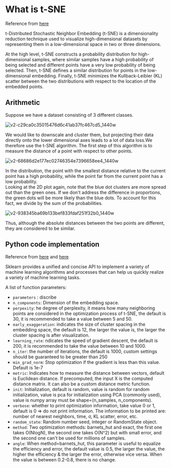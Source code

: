 # What is t-SNE
Reference from [here](https://zhuanlan.zhihu.com/p/148170862)

t-Distributed Stochastic Neighbor Embedding (t-SNE) is a dimensionality reduction technique used to visualize high-dimensional datasets by representing them in a low-dimensional space in two or three dimensions.  

At the high level, t-SNE constructs a probability distribution for high-dimensional samples, where similar samples have a high probability of being selected and different points have a very low probability of being selected. Then, t-SNE defines a similar distribution for points in the low-dimensional embedding. Finally, t-SNE minimizes the Kullback-Leibler (KL) scatter between the two distributions with respect to the location of the embedded points.

##  Arithmetic

Suppose we have a dataset consisting of 3 different classes.  

![v2-c29ca0c35015476d6c41ab37fc467cd5_1440w](https://github.com/user-attachments/assets/e49d9e1c-a338-458d-b67d-6f17aae1f93c)

We would like to downscale and cluster them, but projecting their data directly onto the lower dimensional axes leads to a lot of data loss.We therefore use the t-SNE algorithm. The first step of this algorithm is to measure the distance of a point with respect to other points.  

![v2-68686d2e177ec02746354e7396658ee4_1440w](https://github.com/user-attachments/assets/9e574c46-7ee2-41ee-ac1b-bd32cc90e775)

In the distribution, the point with the smallest distance relative to the current point has a high probability, while the point far from the current point has a low probability.  
Looking at the 2D plot again, note that the blue dot clusters are more spread out than the green ones. If we don't address the difference in proportions, the green dots will be more likely than the blue dots. To account for this fact, we divide by the sum of the probabilities.  

![v2-938345ba69b133bef833fdaf251f32b0_1440w](https://github.com/user-attachments/assets/c39a71f2-23a2-4cd5-a24f-abe8f0f71920)

Thus, although the absolute distances between the two points are different, they are considered to be similar.

## Python code implementation

Reference from [here](https://blog.csdn.net/haoji007/article/details/94962952) and  [here](https://www.cnblogs.com/PythonLearner/p/12903615.html)

Sklearn provides a unified and concise API to implement a variety of machine learning algorithms and processes that can help us quickly realize a variety of machine learning tasks.  

A list of function parameters:
- `parameters` : discribe
- `n_components`: Dimension of the embedding space.
- `perpexity`: he degree of perplexity, it means how many neighboring points are considered in the optimization process of t-SNE, the default is 30, it is recommended to take a value between 5 and 50.
- `early_exaggeration`: indicates the size of cluster spacing in the embedding space, the default is 12, the larger the value is, the larger the cluster spacing is after visualization.
- `learning_rate`: ndicates the speed of gradient descent, the default is 200, it is recommended to take the value between 10 and 1000.
- `n_iter`: the number of iterations, the default is 1000, custom settings should be guaranteed to be greater than 250
- `min_grad_norm`: Stop optimization if the gradient is less than this value. Default is 1e-7
- `metric`: Indicates how to measure the distance between vectors, default is Euclidean distance. If precomputed, the input X is the computed distance matrix. It can also be a custom distance metric function.
- `init`: Initialization, default is random, value is random for random initialization, value is pca for initialization using PCA (commonly used), value is numpy array must be shape=(n_samples, n_components).
- `verbose`: whether to print optimization information, take value 0 or 1, default is 0 => do not print information. The information to be printed are: number of nearest neighbors, time, σ, KL scatter, error, etc.
- `random_state`: Random number seed, integer or RandomState object.
- `method`: Two optimization methods: barnets_hut and exact, the first one takes O(NlogN), the second one takes O(N^2) but with small error, and the second one can't be used for millions of samples.
- `angle`: When method=barnets_hut, this parameter is useful to equalize the efficiency and error, the default value is 0.5, the larger the value, the higher the efficiency & the larger the error, otherwise vice versa. When the value is between 0.2-0.8, there is no change.

